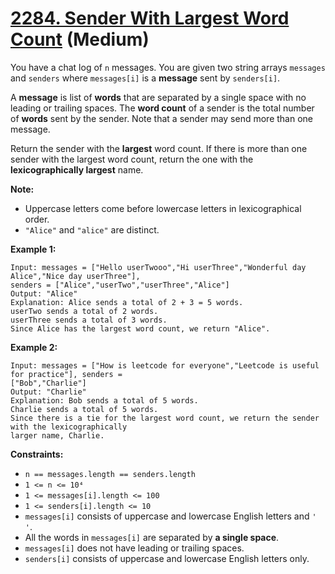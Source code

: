 # [2284. Sender With Largest Word Count][link] (Medium)

[link]: https://leetcode.com/problems/sender-with-largest-word-count/

You have a chat log of `n` messages. You are given two string arrays `messages` and `senders` where
`messages[i]` is a **message** sent by `senders[i]`.

A **message** is list of **words** that are separated by a single space with no leading or trailing
spaces. The **word count** of a sender is the total number of **words** sent by the sender. Note
that a sender may send more than one message.

Return the sender with the **largest** word count. If there is more than one sender with the largest
word count, return the one with the **lexicographically largest** name.

**Note:**

- Uppercase letters come before lowercase letters in lexicographical order.
- `"Alice"` and `"alice"` are distinct.

**Example 1:**

```
Input: messages = ["Hello userTwooo","Hi userThree","Wonderful day Alice","Nice day userThree"],
senders = ["Alice","userTwo","userThree","Alice"]
Output: "Alice"
Explanation: Alice sends a total of 2 + 3 = 5 words.
userTwo sends a total of 2 words.
userThree sends a total of 3 words.
Since Alice has the largest word count, we return "Alice".
```

**Example 2:**

```
Input: messages = ["How is leetcode for everyone","Leetcode is useful for practice"], senders =
["Bob","Charlie"]
Output: "Charlie"
Explanation: Bob sends a total of 5 words.
Charlie sends a total of 5 words.
Since there is a tie for the largest word count, we return the sender with the lexicographically
larger name, Charlie.
```

**Constraints:**

- `n == messages.length == senders.length`
- `1 <= n <= 10⁴`
- `1 <= messages[i].length <= 100`
- `1 <= senders[i].length <= 10`
- `messages[i]` consists of uppercase and lowercase English letters and `' '`.
- All the words in `messages[i]` are separated by **a single space**.
- `messages[i]` does not have leading or trailing spaces.
- `senders[i]` consists of uppercase and lowercase English letters only.
